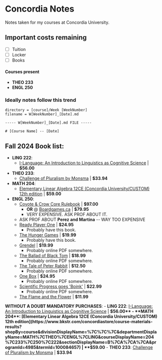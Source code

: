 # Concordia Notes
Notes taken for my courses at Concordia University.

## Important costs remaining

- [ ] Tuition
- [ ] Locker
- [ ] Books

#### Courses present

- **THEO 233**
- **ENGL 250**

### Ideally notes follow this trend

```
directory = [course]/Week [WeekNumber]
filename = W[WeekNumber]_[Date].md

----- W[WeekNumber]_[Date].md FILE -----

# [Course Name] -- [Date]
```

## Fall 2024 Book list:

- **LING 222**: 
    - [I-Language: An Introduction to Linguistics as Cognitive Science](https://www.argobookshop.ca/item/ZR5XF8H9d6dWOZHcKWZHqw) | **$56.00**
- **THEO 233**: 
    - [Challenge of Pluralism by Monsma](https://www.bkstr.com/concordiastore/course-materials-results?shopBy=course&divisionDisplayName=%7C%7C%7C&departmentDisplayName=MATH%7CTHEO%7CENGL%7CLING&courseDisplayName=204%7C233%7C250%7C222&sectionDisplayName=B%7CA%7CA%7CA&programId=4985&termId=100084657) | **$33.94**
- **MATH 204**:
    - [Elementary Linear Algebra 12CE (Concordia University/CUSTOM) 12th edition](https://www.bkstr.com/concordiastore/course-materials-results?shopBy=course&divisionDisplayName=%7C%7C%7C&departmentDisplayName=MATH%7CTHEO%7CENGL%7CLING&courseDisplayName=204%7C233%7C250%7C222&sectionDisplayName=B%7CA%7CA%7CA&programId=4985&termId=100084657) | **$59.00**
- **ENGL 250**:
    - [Coyote & Crow Core Rulebook](https://shop.coyoteandcrow.net/products/coyote-crow-core-rulebook) | **$97.00**
        - **OR** @ [Boardgames.ca](https://www.boardgames.ca/coyote-and-crow.html) | **$79.95**
        - VERY EXPENSIVE. ASK PROF ABOUT IT.
    - ASK PROF ABOUT **Perez and Martina** -- WAY TOO EXPENSIVE
    - [Ready Player One](https://www.amazon.ca/Ready-Player-One-Ernest-Cline/dp/0307887448) | **$24.95**
        - Probably have this book.
    - [The Hunger Games](https://www.amazon.ca/Hunger-Games-Suzanne-Collins/dp/0439023521/ref=pd_lpo_sccl_2/141-9279008-4219461?pd_rd_w=drIFP&content-id=amzn1.sym.d3f44101-6e04-446e-916c-a6ec5616982b&pf_rd_p=d3f44101-6e04-446e-916c-a6ec5616982b&pf_rd_r=MEYPZ7B8NK3HGAMPZ0X6&pd_rd_wg=5R0mI&pd_rd_r=28fa1d5a-49b0-4d21-a7d3-6b4ed19f505a&pd_rd_i=0439023521&psc=1) | **$19.99**
        - Probably have this book.
    - [Grendel](https://www.amazon.ca/Grendel-John-Gardner/dp/0679723110) | **$19.99**
        - Probably online PDF somewhere.
    - [The Ballad of Black Tom](https://www.amazon.ca/Ballad-Black-Tom-Victor-LaValle/dp/0765387867) | **$18.99**
        - Probably online PDF somewhere.
    - [The Tale of Peter Rabbit](https://www.amazon.ca/Tale-Peter-Rabbit-Beatrix-Potter/dp/0723247706/ref=sr_1_1?dib=eyJ2IjoiMSJ9.5gvK3mCkJ07Qn43ufjUgnMFZDD_pVxKcKqfSMFZ0JKc8nKGJIy3GKhiLIhrgzo_mel7igq5TKoEjCZbbulilGKEWxdvsAuQ2FckD2xY0pOVLn-jj2eghrr3BICq5trc4knW8mqfNevNxfVMJGEZ-BCL2FHFBORqD33shV_KJhuiFTSlpQQztcDhSWP3QEFp-G09PD0My3MrGvNH6-BvVSD3phrKcBaBbUv1_6gN2U0XaH6nJihYVteD69n2XexAMaqpjSxJJLK1p39jJqjIuLcLs7LvkARltzdkas3ouZJc.AnBTvTVRFiRH0CsBtPSoZ4y882ZsoonwNTbLTOsXyyY&dib_tag=se&hvadid=208376711704&hvdev=c&hvlocphy=9000489&hvnetw=g&hvqmt=e&hvrand=3414432583343179362&hvtargid=kwd-296018386510&hydadcr=23310_10093165&keywords=the+tale+of+peter+rabbit&qid=1725832771&sr=8-1) | **$12.50**
        - Probably online PDF somewhere.
    - [One Box](https://fernwoodpublishing.ca/book/one-box) | **$24.95**
        - Probably online PDF somewhere.
    - [Scientific Progress goes 'Boink'](https://www.amazon.ca/Scientific-Progress-Goes-Boink-Collection/dp/0836218787) | **$22.99**
        - Probably online PDF somewhere.
    - [The Flame and the Flower](https://www.amazon.ca/Flame-Flower-Kathleen-Woodiwiss/dp/0380005255) | **$11.99**

**WITHOUT A DOUBT MANDATORY PURCHASES**:
    - **LING 222**: [I-Language: An Introduction to Linguistics as Cognitive Science](https://www.argobookshop.ca/item/ZR5XF8H9d6dWOZHcKWZHqw) | **$56.00**
    - **MATH 204**: [Elementary Linear Algebra 12CE (Concordia University/CUSTOM) 12th edition](https://www.bkstr.com/concordiastore/course-materials-results?shopBy=course&divisionDisplayName=%7C%7C%7C&departmentDisplayName=MATH%7CTHEO%7CENGL%7CLING&courseDisplayName=204%7C233%7C250%7C222&sectionDisplayName=B%7CA%7CA%7CA&programId=4985&termId=100084657) | **$59.00**
    - **THEO 233**: [Challenge of Pluralism by Monsma](https://www.bkstr.com/concordiastore/course-materials-results?shopBy=course&divisionDisplayName=%7C%7C%7C&departmentDisplayName=MATH%7CTHEO%7CENGL%7CLING&courseDisplayName=204%7C233%7C250%7C222&sectionDisplayName=B%7CA%7CA%7CA&programId=4985&termId=100084657) | **$33.94**